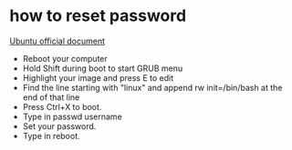 # how to reset password
[Ubuntu official document](https://help.ubuntu.com/community/LostPassword)
* Reboot your computer
* Hold Shift during boot to start GRUB menu
* Highlight your image and press E to edit
* Find the line starting with "linux" and append rw init=/bin/bash at the end of that line
* Press Ctrl+X to boot.
* Type in passwd username
* Set your password.
* Type in reboot.
